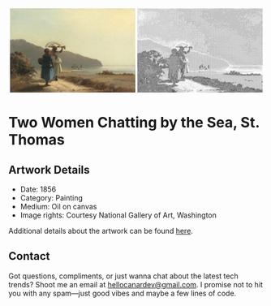 <html>

<div align="center">
    <img width="49%" src="artwork.jpg" alt="artwork"/>
    <img width="49%" src="ascii_artwork.jpg" alt="artwork ASCII"/>
</div>

# Two Women Chatting by the Sea, St. Thomas

## Artwork Details

- Date: 1856
- Category: Painting
- Medium: Oil on canvas
- Image rights: Courtesy National Gallery of Art, Washington

Additional details about the artwork can be found [here](https://www.artsy.net/artwork/camille-pissarro-two-women-chatting-by-the-sea-st-thomas).

## Contact

Got questions, compliments, or just wanna chat about the latest tech trends? Shoot me an email
at [hellocanardev@gmail.com](mailto:hellocanardev@gmail.com). I promise not to hit you with any spam—just good vibes and
maybe a few lines of code.

</html>
